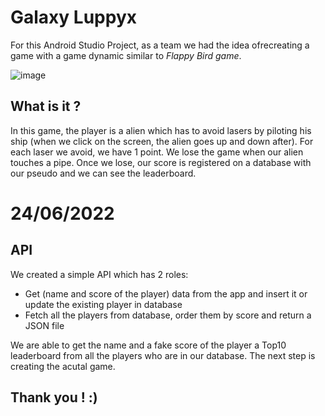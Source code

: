# Galaxy Luppyx

For this Android Studio Project, as a team we had the idea of ​​recreating a game with a game dynamic similar to *Flappy Bird game*.


![image](https://github.com/SebasTol-777/Galaxy-Luppyx/assets/127360986/75769ad5-f63a-4a64-a795-8258c8c3a08b)


## What is it ?
In this game, the player is a alien which has to avoid lasers by piloting his ship (when we click on the screen, the alien goes up and down after). For each laser we avoid, we have 1 point. We lose the game when our alien touches a pipe. Once we lose, our score is registered on a database with our pseudo and we can see the leaderboard.


# 24/06/2022
## API
We created a simple API which has 2 roles: 
* Get (name and score of the player) data from the app and insert it or update the existing player in database
* Fetch all the players from database, order them by score and return a JSON file

We are able to get the name and a fake score of the player a  Top10 leaderboard from all the players who are in our database. The next step is creating the acutal game.


## Thank you ! :)
